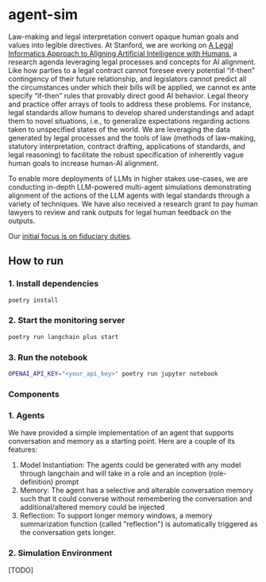 # agent-sim

Law-making and legal interpretation convert opaque human goals and values into legible directives. At Stanford, we are working on [A Legal Informatics Approach to Aligning Artificial Intelligence with Humans](https://law.stanford.edu/projects/a-legal-informatics-approach-to-aligning-artificial-intelligence-with-humans/), a research agenda leveraging legal processes and concepts for AI alignment. Like how parties to a legal contract cannot foresee every potential “if-then” contingency of their future relationship, and legislators cannot predict all the circumstances under which their bills will be applied, we cannot ex ante specify “if-then” rules that provably direct good AI behavior. Legal theory and practice offer arrays of tools to address these problems. For instance, legal standards allow humans to develop shared understandings and adapt them to novel situations, i.e., to generalize expectations regarding actions taken to unspecified states of the world. We are leveraging the data generated by legal processes and the tools of law (methods of law-making, statutory interpretation, contract drafting, applications of standards, and legal reasoning) to facilitate the robust specification of inherently vague human goals to increase human-AI alignment.

To enable more deployments of LLMs in higher stakes use-cases, we are conducting in-depth LLM-powered multi-agent simulations demonstrating alignment of the actions of the LLM agents with legal standards through a variety of techniques. We have also received a research grant to pay human lawyers to review and rank outputs for legal human feedback on the outputs.

Our [initial focus is on fiduciary duties](https://law.stanford.edu/publications/large-language-models-as-fiduciaries-a-case-study-toward-robustly-communicating-with-artificial-intelligence-through-legal-standards/).

## How to run

### 1. Install dependencies

```bash
poetry install
```

### 2. Start the monitoring server

```bash
poetry run langchain plus start
```

### 3. Run the notebook

```bash
OPENAI_API_KEY="<your_api_key>" poetry run jupyter notebook
```

### Components

### 1. Agents

We have provided a simple implementation of an agent that supports conversation and memory as a starting point. Here are a couple of its features:

1. Model Instantiation: The agents could be generated with any model through langchain and will take in a role and an inception (role-definition) prompt
2. Memory: The agent has a selective and alterable conversation memory such that it could converse without remembering the conversation and additional/altered
   memory could be injected
3. Reflection: To support longer memory windows, a memory summarization function (called "reflection") is automatically triggered as the conversation gets longer.

### 2. Simulation Environment

[TODO]
